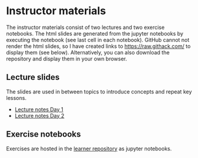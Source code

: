 # Instructor materials

The instructor materials consist of two lectures and two exercise notebooks. The html slides are generated from the jupyter notebooks by executing the notebook (see last cell in each notebook). GitHub cannot not render the html slides, so I have created links to https://raw.githack.com/ to display them (see below). Alternatively, you can also download the repository and display them in your own browser.

## Lecture slides
The slides are used in between topics to introduce concepts and repeat key lessons.  
- [Lecture notes Day 1](https://raw.githack.com/carlosug/software_carpentries/main/python_instructor_materials/python_lecture_1.slides.html#/)
- [Lecture notes Day 2](https://raw.githack.com/mwakok/software_carpentries/main/python_instructor_materials/python_lecture_2.slides.html#/)

## Exercise notebooks
Exercises are hosted in the [learner repository](https://github.com/mwakok/software_carpentry_learner) as jupyter notebooks.
